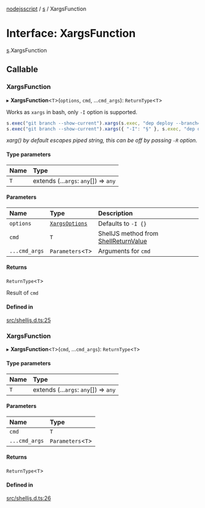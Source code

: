 [nodejsscript](../README.md) / [s](../modules/s.md) / XargsFunction

# Interface: XargsFunction

[s](../modules/s.md).XargsFunction

## Callable

### XargsFunction

▸ **XargsFunction**<`T`\>(`options`, `cmd`, ...`cmd_args`): `ReturnType`<`T`\>

Works as `xargs` in bash, only `-I` option is supported.
```js
s.exec("git branch --show-current").xargs(s.exec, "dep deploy --branch={}");
s.exec("git branch --show-current").xargs({ "-I": "§" }, s.exec, "dep deploy --branch=§");
```
*xarg() by default escapes piped string, this can be off by passing `-R` option.*

#### Type parameters

| Name | Type |
| :------ | :------ |
| `T` | extends (...`args`: `any`[]) => `any` |

#### Parameters

| Name | Type | Description |
| :------ | :------ | :------ |
| `options` | [`XargsOptions`](s.XargsOptions.md) | Defaults to `-I {}` |
| `cmd` | `T` | ShellJS method from [ShellReturnValue](s.ShellReturnValue.md) |
| `...cmd_args` | `Parameters`<`T`\> | Arguments for `cmd` |

#### Returns

`ReturnType`<`T`\>

Result of `cmd`

#### Defined in

[src/shelljs.d.ts:25](https://github.com/jaandrle/nodejsscript/blob/23d39a7/src/shelljs.d.ts#L25)

### XargsFunction

▸ **XargsFunction**<`T`\>(`cmd`, ...`cmd_args`): `ReturnType`<`T`\>

#### Type parameters

| Name | Type |
| :------ | :------ |
| `T` | extends (...`args`: `any`[]) => `any` |

#### Parameters

| Name | Type |
| :------ | :------ |
| `cmd` | `T` |
| `...cmd_args` | `Parameters`<`T`\> |

#### Returns

`ReturnType`<`T`\>

#### Defined in

[src/shelljs.d.ts:26](https://github.com/jaandrle/nodejsscript/blob/23d39a7/src/shelljs.d.ts#L26)
